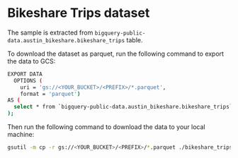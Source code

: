 # Bikeshare Trips dataset
The sample is extracted from `bigquery-public-data.austin_bikeshare.bikeshare_trips` table.

To download the dataset as parquet, run the following command to export the data to GCS:
``` bash
EXPORT DATA
  OPTIONS (
    uri = 'gs://<YOUR_BUCKET>/<PREFIX>/*.parquet',
    format = 'parquet')
AS (
  select * from `bigquery-public-data.austin_bikeshare.bikeshare_trips`
);

```

Then run the following command to download the data to your local machine:
``` bash
gsutil -m cp -r gs://<YOUR_BUCKET>/<PREFIX>/*.parquet ./bikeshare_trips
```
